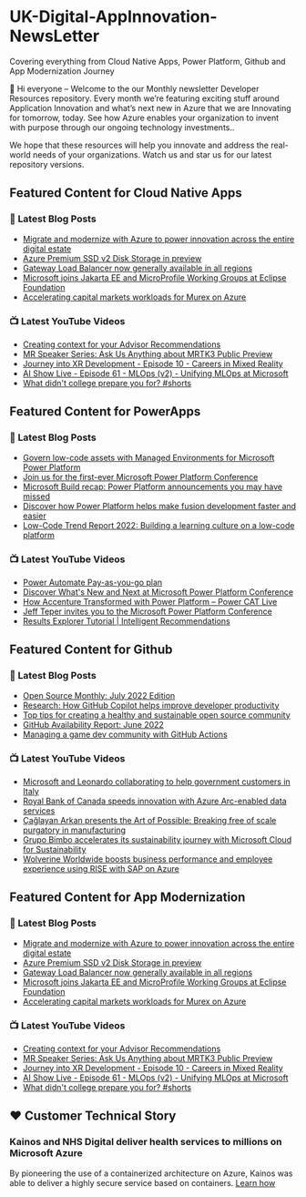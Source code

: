 # UK-Digital-AppInnovation-NewsLetter

Covering everything from Cloud Native Apps, Power Platform, Github and App Modernization Journey

👋 Hi everyone – Welcome to the our Monthly newsletter Developer Resources repository. Every month we’re featuring exciting stuff around Application Innovation and what’s next new in Azure that we are Innovating for tomorrow, today. See how Azure enables your organization to invent with purpose through our ongoing technology investments..


We hope that these resources will help you innovate and address the real-world needs of your organizations. Watch us and star us for our latest repository versions.

## Featured Content for Cloud Native Apps


### 📝 Latest Blog Posts

    
<!-- BLOGCNA:START -->
- [Migrate and modernize with Azure to power innovation across the entire digital estate](https://azure.microsoft.com/blog/migrate-and-modernize-with-azure-to-power-innovation-across-the-entire-digital-estate/)
- [Azure Premium SSD v2 Disk Storage in preview](https://azure.microsoft.com/blog/azure-premium-ssd-v2-disk-storage-in-preview/)
- [Gateway Load Balancer now generally available in all regions](https://azure.microsoft.com/blog/gateway-load-balancer-now-generally-available-in-all-regions/)
- [Microsoft joins Jakarta EE and MicroProfile Working Groups at Eclipse Foundation](https://azure.microsoft.com/blog/microsoft-joins-jakarta-ee-and-microprofile-working-groups-at-eclipse-foundation/)
- [Accelerating capital markets workloads for Murex on Azure](https://azure.microsoft.com/blog/accelerating-capital-markets-workloads-for-murex-on-azure/)
<!-- BLOGCNA:END -->

### 📺 Latest YouTube Videos

 
<!-- YOUTUBECNA:START -->
- [Creating context for your Advisor Recommendations](https://www.youtube.com/watch?v=oPBQ19gmcJ4)
- [MR Speaker Series: Ask Us Anything about MRTK3 Public Preview](https://www.youtube.com/watch?v=dlwDkOfM-ps)
- [Journey into XR Development - Episode 10 - Careers in Mixed Reality](https://www.youtube.com/watch?v=T-KCBNEIgac)
- [AI Show Live - Episode 61 - MLOps &lpar;v2&rpar; - Unifying MLOps at Microsoft](https://www.youtube.com/watch?v=xaW_A0sV6PU)
- [What didn&#39;t college prepare you for?   #shorts](https://www.youtube.com/watch?v=DAvgaDeMpa4)
<!-- YOUTUBECNA:END -->

##  Featured Content for PowerApps
### 📝 Latest Blog Posts
<!-- BLOGPOWER:START -->
- [Govern low-code assets with Managed Environments for Microsoft Power Platform](https://cloudblogs.microsoft.com/powerplatform/2022/07/12/govern-low-code-assets-with-managed-environments-for-microsoft-power-platform/)
- [Join us for the first-ever Microsoft Power Platform Conference](https://cloudblogs.microsoft.com/powerplatform/2022/07/12/join-us-for-the-first-ever-microsoft-power-platform-conference/)
- [Microsoft Build recap: Power Platform announcements you may have missed](https://cloudblogs.microsoft.com/powerplatform/2022/05/31/microsoft-build-recap-power-platform-announcements-you-may-have-missed/)
- [Discover how Power Platform helps make fusion development faster and easier](https://cloudblogs.microsoft.com/powerplatform/2022/05/25/discover-how-power-platform-helps-make-fusion-development-faster-and-easier/)
- [Low-Code Trend Report 2022: Building a learning culture on a low-code platform](https://cloudblogs.microsoft.com/powerplatform/2022/05/24/low-code-trend-report-2022-building-a-learning-culture-on-a-low-code-platform/)
<!-- BLOGPOWER:END -->
 ### 📺 Latest YouTube Videos
    
<!-- YOUTUBEPOWER:START -->
- [Power Automate Pay-as-you-go plan](https://www.youtube.com/watch?v=mu8lv_lK0KI)
- [Discover What&#39;s New and Next at Microsoft Power Platform Conference](https://www.youtube.com/watch?v=UUUtJMUfRjk)
- [How Accenture Transformed with Power Platform – Power CAT Live](https://www.youtube.com/watch?v=SbtAoJywjM4)
- [Jeff Teper invites you to the Microsoft Power Platform Conference](https://www.youtube.com/watch?v=K6LUz1Iw7Bg)
- [Results Explorer Tutorial | Intelligent Recommendations](https://www.youtube.com/watch?v=tkYeGy0mGlE)
<!-- YOUTUBEPOWER:END -->

##  Featured Content for Github
### 📝 Latest Blog Posts
<!-- BLOGGITHUB:START -->
- [Open Source Monthly: July 2022 Edition](https://github.blog/2022-07-18-open-source-monthly-july-2022-edition/)
- [Research: How GitHub Copilot helps improve developer productivity](https://github.blog/2022-07-14-research-how-github-copilot-helps-improve-developer-productivity/)
- [Top tips for creating a healthy and sustainable open source community](https://github.blog/2022-07-07-healthy-and-sustainable-communities/)
- [GitHub Availability Report: June 2022](https://github.blog/2022-07-06-github-availability-report-june-2022/)
- [Managing a game dev community with GitHub Actions](https://github.blog/2022-07-06-managing-a-game-dev-community/)
<!-- BLOGGITHUB:END -->
### 📺 Latest YouTube Videos
<!-- YOUTUBEGITHUB:START -->
- [Microsoft and Leonardo collaborating to help government customers in Italy](https://www.youtube.com/watch?v=FPigM91F4vU)
- [Royal Bank of Canada speeds innovation with Azure Arc-enabled data services](https://www.youtube.com/watch?v=lYvzrMgdReI)
- [Çağlayan Arkan presents the Art of Possible: Breaking free of scale purgatory in manufacturing](https://www.youtube.com/watch?v=ae4MnQKviHE)
- [Grupo Bimbo accelerates its sustainability journey with Microsoft Cloud for Sustainability](https://www.youtube.com/watch?v=DEXuXW2OaFc)
- [Wolverine Worldwide boosts business performance and employee experience using RISE with SAP on Azure](https://www.youtube.com/watch?v=NjwsD_TGhIU)
<!-- YOUTUBEGITHUB:END -->
##  Featured Content for App Modernization
### 📝 Latest Blog Posts
<!-- BLOGAPPMOD:START -->
- [Migrate and modernize with Azure to power innovation across the entire digital estate](https://azure.microsoft.com/blog/migrate-and-modernize-with-azure-to-power-innovation-across-the-entire-digital-estate/)
- [Azure Premium SSD v2 Disk Storage in preview](https://azure.microsoft.com/blog/azure-premium-ssd-v2-disk-storage-in-preview/)
- [Gateway Load Balancer now generally available in all regions](https://azure.microsoft.com/blog/gateway-load-balancer-now-generally-available-in-all-regions/)
- [Microsoft joins Jakarta EE and MicroProfile Working Groups at Eclipse Foundation](https://azure.microsoft.com/blog/microsoft-joins-jakarta-ee-and-microprofile-working-groups-at-eclipse-foundation/)
- [Accelerating capital markets workloads for Murex on Azure](https://azure.microsoft.com/blog/accelerating-capital-markets-workloads-for-murex-on-azure/)
<!-- BLOGAPPMOD:END -->
### 📺 Latest YouTube Videos
<!-- YOUTUBEAPPMOD:START -->
- [Creating context for your Advisor Recommendations](https://www.youtube.com/watch?v=oPBQ19gmcJ4)
- [MR Speaker Series: Ask Us Anything about MRTK3 Public Preview](https://www.youtube.com/watch?v=dlwDkOfM-ps)
- [Journey into XR Development - Episode 10 - Careers in Mixed Reality](https://www.youtube.com/watch?v=T-KCBNEIgac)
- [AI Show Live - Episode 61 - MLOps &lpar;v2&rpar; - Unifying MLOps at Microsoft](https://www.youtube.com/watch?v=xaW_A0sV6PU)
- [What didn&#39;t college prepare you for?   #shorts](https://www.youtube.com/watch?v=DAvgaDeMpa4)
<!-- YOUTUBEAPPMOD:END -->


## ♥️ Customer Technical Story 

### Kainos and NHS Digital deliver health services to millions on Microsoft Azure

By pioneering the use of a containerized architecture on Azure, Kainos was able to deliver a highly secure service based on containers. [Learn how](https://customers.microsoft.com/en-us/story/1368348549535774520-kainos-and-nhs-digital-deliver-health-services-to-millions-on-microsoft-azure)

